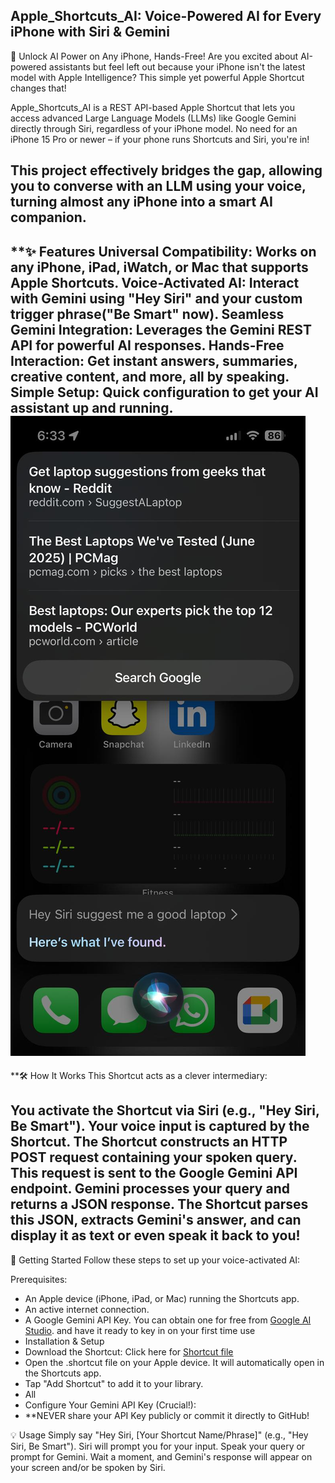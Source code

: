 ## Apple_Shortcuts_AI: Voice-Powered AI for Every iPhone with Siri & Gemini
🚀 Unlock AI Power on Any iPhone, Hands-Free!
Are you excited about AI-powered assistants but feel left out because your iPhone isn't the latest model with Apple Intelligence? This simple yet powerful Apple Shortcut changes that!

Apple_Shortcuts_AI is a REST API-based Apple Shortcut that lets you access advanced Large Language Models (LLMs) like Google Gemini directly through Siri, regardless of your iPhone model. No need for an iPhone 15 Pro or newer – if your phone runs Shortcuts and Siri, you're in!

This project effectively bridges the gap, allowing you to converse with an LLM using your voice, turning almost any iPhone into a smart AI companion.
---

**✨ Features
Universal Compatibility: Works on any iPhone, iPad, iWatch, or Mac that supports Apple Shortcuts.
Voice-Activated AI: Interact with Gemini using "Hey Siri" and your custom trigger phrase("Be Smart" now).
Seamless Gemini Integration: Leverages the Gemini REST API for powerful AI responses.
Hands-Free Interaction: Get instant answers, summaries, creative content, and more, all by speaking.
Simple Setup: Quick configuration to get your AI assistant up and running.
![Siri answered](/screenshots/apple_laptops.jpg)
---

**🛠️ How It Works
This Shortcut acts as a clever intermediary:

You activate the Shortcut via Siri (e.g., "Hey Siri, Be Smart").
Your voice input is captured by the Shortcut.
The Shortcut constructs an HTTP POST request containing your spoken query.
This request is sent to the Google Gemini API endpoint.
Gemini processes your query and returns a JSON response.
The Shortcut parses this JSON, extracts Gemini's answer, and can display it as text or even speak it back to you!
---

🚀 Getting Started
Follow these steps to set up your voice-activated AI:

Prerequisites:
- An Apple device (iPhone, iPad, or Mac) running the Shortcuts app.
- An active internet connection.
- A Google Gemini API Key. You can obtain one for free from [Google AI Studio](https://ai.google.dev/gemini-api/docs/api-key). and have it ready to key in on your first time use 
- Installation & Setup
- Download the Shortcut: Click here for [Shortcut file](https://www.icloud.com/shortcuts/3f872467ab514defb5b3ac75f8a28e1a)
- Open the .shortcut file on your Apple device. It will automatically open in the Shortcuts app.
- Tap "Add Shortcut" to add it to your library.
- All 
- Configure Your Gemini API Key (Crucial!):
- **NEVER share your API Key publicly or commit it directly to GitHub!


💡 Usage
Simply say "Hey Siri, [Your Shortcut Name/Phrase]" (e.g., "Hey Siri, Be Smart").
Siri will prompt you for your input.
Speak your query or prompt for Gemini.
Wait a moment, and Gemini's response will appear on your screen and/or be spoken by Siri.

